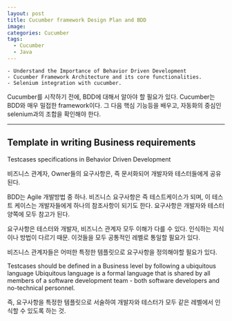 ```yaml
---
layout: post
title: Cucumber framework Design Plan and BDD
image:
categories: Cucumber
tags:
  - Cucumber
  - Java
---
```




	- Understand the Importance of Behavior Driven Development
	- Cucumber Framework Architecture and its core functionalities.
	- Selenium integration with cucumber.

Cucumber를 시작하기 전에, BDD에 대해서 알아야 할 필요가 있다. Cucumber는 BDD와 매우 밀접한 framework이다. 
그 다음 핵심 기능등을 배우고, 자동화의 중심인 selenium과의 조합을 확인해야 한다.

---



## Template in writing Business requirements

Testcases specifications in Behavior Driven Development

비즈니스 관계자, Owner들의 요구사항은, 즉 문서화되어 개발자와 테스터들에게 공유된다. 

BDD는 Agile 개발방법 중 하나. 비즈니스 요구사항은 즉 테스트케이스가 되며, 이 테스트 케이스는 개발자들에게 하나의 참조사항이 되기도 한다. 요구사항은 개발자와 테스터 양쪽에 모두 참고가 된다.

요구사항은 테스터와 개발자, 비즈니스 관계자 모두 이해가 다를 수 있다. 인식하는 지식이나 방법이 다르기 때문. 이것들을 모두 공통적인 레벨로 통일할 필요가 있다.

비즈니스 관계자들은 어떠한 특정한 템플릿으로 요구사항을 정의해야할 필요가 있다.

Testcases should be defined in a Business level by following a ubiquitous language
Ubiquitous language is a formal language that is shared by all members of a software development team - both software developers and no-technical personnel.

즉, 요구사항을 특정한 템플릿으로 서술하여 개발자와 테스터가 모두 같은 레벨에서 인식할 수 있도록 하는 것.




